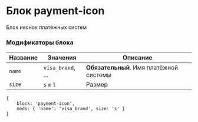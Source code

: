 # Блок payment-icon

Блок иконок платёжных систем

### Модификаторы блока

| Название | Значения | Описание |
| -------- | -------- | -------- |
| `name` | `visa_brand`, ...  | **Обязательный**. Имя платёжной системы |
| `size` | `s` `m` `l` | Размер |

```json5
{
	block: 'payment-icon',
	mods: { 'name': 'visa_brand', size: 's' }
}
```
